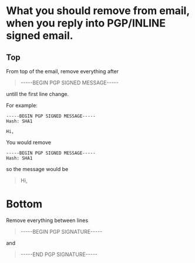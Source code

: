 <!DOCTYPE html>
<html>
<head>
<meta name="description" content="Tells what should be removed from PGP/INLINE signed emails when replying in case email client doesn't do it." />
<meta name="keywords" content="email,PGP,inline,PGP/INLINE,Enigmail,Thunderbird,Icedove,reply" />
<meta name="author" content="Mika Suomalainen" />
<meta charset="UTF-8" />
<title>What to remove in replies to PGP/INLINE signed emails.</title>
</head>

# What you should remove from email, when you reply into PGP/INLINE signed email.

## Top

From top of the email, remove everything after 

> -----BEGIN PGP SIGNED MESSAGE-----

untill the first line change.

For example:

```
-----BEGIN PGP SIGNED MESSAGE-----
Hash: SHA1

Hi,
```

You would remove

```
-----BEGIN PGP SIGNED MESSAGE-----
Hash: SHA1
```

so the message would be

> Hi,

# Bottom

Remove everything between lines

> -----BEGIN PGP SIGNATURE-----

and

> -----END PGP SIGNATURE-----

</html>
